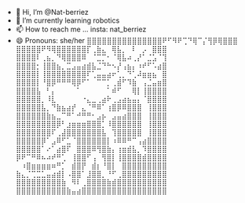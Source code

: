 - 👋 Hi, I’m @Nat-berriez
- 🌱 I’m currently learning robotics
- 📫 How to reach me ... insta: nat_berriez
- 😄 Pronouns: she/her
⣿⣿⣿⣿⣿⣿⣿⣿⣿⣿⣿⣿⣿⣿⣿⠟⠋⠻⠟⢉⠙⢿⠉⡌⢻⡿⢿⣿⣿⣿
⣿⣿⣿⣿⣿⠟⠻⢿⣿⣿⣿⣿⣿⣿⡏⢀⣷⣄⠀⢿⣧⡀⠀⠇⠀⡠⠀⣿⣿⣿
⣿⣿⣿⣿⠇⢀⣦⡀⠙⢿⣿⣿⣿⠿⠀⠈⣉⡉⠂⠈⢿⣧⠴⢀⡜⠁⣈⣡⠈⢹
⣿⣿⣿⣿⡂⢸⣿⣿⣦⡀⣉⣠⣤⣴⣾⣧⣈⠙⠓⠢⡜⢠⣦⡄⠰⠞⠋⠡⣴⣿
⣿⣿⣿⣿⡇⢸⣿⣿⣿⣿⣿⣿⣿⣿⠏⢁⣤⣤⣴⠖⢁⡀⠙⢁⠼⣶⣶⣦⠀⣿
⣿⣿⣿⣿⡇⠘⣿⡿⠛⠛⠛⢿⡿⠋⠁⠀⠉⠉⡁⢀⣾⠋⠹⣷⠀⢠⣈⣤⣶⣿
⣿⣿⣿⣿⣧⠀⠃⡄⠀⠀⠀⠀⠁⠀⠀⠀⠀⠀⠁⠾⠋⠀⠀⢿⡇⢸⣿⣿⣿⣿
⣿⣿⣿⣿⣿⡀⠸⣇⠀⠀⠀⠀⠀⠐⣄⣀⢀⣴⠗⢀⣠⣴⣦⣤⡄⠈⣿⣿⣿⣿
⣿⣿⣿⣿⣿⣧⡀⠙⣷⣦⣴⡞⠀⣄⠈⠛⠿⠁⢰⣿⡿⠿⣿⣿⣿⠀⢸⣿⣿⣿
⣿⣿⣿⣿⣿⣿⣷⣦⣀⠉⠛⠁⠚⠛⠛⠂⣠⡦⠀⣠⣤⣴⣿⣿⣿⠀⢸⣿⣿⣿
⣿⣿⣿⣿⣿⣿⣿⣿⡿⠃⣰⣶⣶⣶⣿⣿⣿⡁⠸⣿⣿⣿⣿⣿⣿⠀⢸⣿⣿⣿
⣿⣿⣿⣿⣿⣿⣿⠏⢀⣼⣿⣿⣿⣿⣿⣿⣿⣧⠀⢹⣿⣿⣿⣿⣿⠀⢸⣿⣿⣿
⣿⣿⣿⣿⣿⡿⠁⣠⠿⠋⣁⠈⣿⣿⣿⣿⣿⣿⡇⠰⠿⠿⠛⠉⢠⣴⣿⣿⣿⣿
⣿⣿⣿⣿⣿⠁⠔⠁⣴⣿⠏⠀⣿⣿⣿⠿⢻⣿⣷⡄⢰⣶⣾⣧⡀⠹⣿⣿⣿⣿
⡿⠟⠉⠛⠿⠦⠴⠞⠛⢁⠀⢸⣿⣿⠋⢠⠀⢻⣿⡇⢸⣿⣿⣿⣿⣾⣿⣿⣿⣿
⠀⠰⣿⣶⣶⣶⣶⠶⠛⡁⠀⣾⣿⡟⠀⣾⡆⠘⣿⡇⠀⣿⣿⣿⣿⣿⣿⣿⣿⣿
⣷⣄⡈⢉⣉⣁⣤⣴⣾⡇⠠⣿⣿⠁⣸⣿⣿⡀⠘⠋⢀⣿⣿⣿⣿⣿⣿⣿⣿⣿
⣿⣿⣿⣿⣿⣿⣿⣿⣿⣷⠀⠻⠇⢀⣿⣿⣿⣿⣷⣾⣿⣿⣿⣿⣿⣿⣿⣿⣿⣿
⣿⣿⣿⣿⣿⣿⣿⣿⣿⣿⣷⣤⣴⣿⣿⣿⣿⣿⣿⣿⣿⣿⣿⣿⣿⣿⣿⣿⣿⣿
